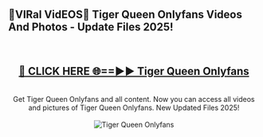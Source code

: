 <h2>🔴VIRal VidEOS🔴 Tiger Queen Onlyfans Videos And Photos - Update Files 2025!</h2>
<br>
<div align="center">
<h2><a href="https://virallinks.top/odZfE0" rel="nofollow">🔴 CLICK HERE 🌐==►► Tiger Queen Onlyfans</a></h2>
<br>
Get Tiger Queen Onlyfans and all content. Now you can access all videos and pictures of Tiger Queen Onlyfans. New Updated Files 2025!
<br>
<br>
<a href="https://virallinks.top/odZfE0" rel="nofollow" data-target="animated-image.originalLink"><img src="https://i.imgur.com/dJHk4Zq.gif)" alt="Tiger Queen Onlyfans" style="max-width: 100%; display: inline-block;" data-target="animated-image.originalImage"></a>
</div>
<br>
